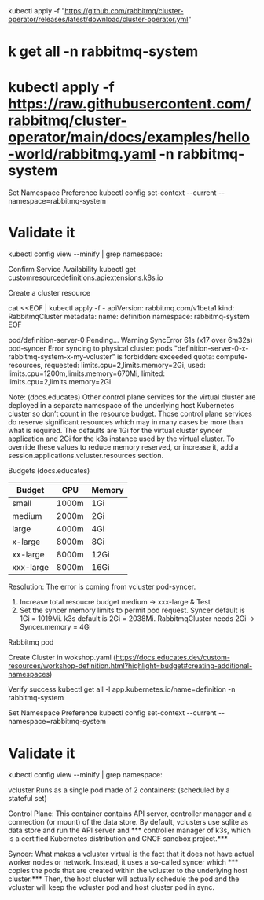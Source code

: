 ## 
kubectl apply -f "https://github.com/rabbitmq/cluster-operator/releases/latest/download/cluster-operator.yml"
# k get all -n rabbitmq-system
# kubectl apply -f https://raw.githubusercontent.com/rabbitmq/cluster-operator/main/docs/examples/hello-world/rabbitmq.yaml -n rabbitmq-system

Set Namespace Preference
kubectl config set-context --current --namespace=rabbitmq-system

# Validate it
kubectl config view --minify | grep namespace:


Confirm Service Availability
kubectl get customresourcedefinitions.apiextensions.k8s.io

Create a cluster resource

cat <<EOF | kubectl apply -f -
apiVersion: rabbitmq.com/v1beta1
kind: RabbitmqCluster
metadata:
  name: definition
  namespace: rabbitmq-system
EOF


pod/definition-server-0 Pending...
Warning  SyncError  61s (x17 over 6m32s)  pod-syncer  Error syncing to physical 
cluster: pods "definition-server-0-x-rabbitmq-system-x-my-vcluster" is forbidden: 
exceeded quota: compute-resources, 
requested: limits.cpu=2,limits.memory=2Gi, 
used: limits.cpu=1200m,limits.memory=670Mi, 
limited: limits.cpu=2,limits.memory=2Gi


Note: (docs.educates)
Other control plane services for the virtual cluster are deployed in a separate 
namespace of the underlying host Kubernetes cluster so don’t count in the resource 
budget. Those control plane services do reserve significant resources which may in 
many cases be more than what is required. The defaults are 1Gi for the virtual 
cluster syncer application and 2Gi for the k3s instance used by the virtual cluster. 
To override these values to reduce memory reserved, or increase it, add a 
session.applications.vcluster.resources section.

Budgets (docs.educates)

| Budget    | CPU   | Memory |
|-----------|-------|--------|
| small     | 1000m | 1Gi    |
| medium    | 2000m | 2Gi    |
| large     | 4000m | 4Gi    |
| x-large   | 8000m | 8Gi    |
| xx-large  | 8000m | 12Gi   |
| xxx-large | 8000m | 16Gi   |


Resolution:
The error is coming from vcluster pod-syncer.
1) Increase total resoucre budget medium -> xxx-large & Test
2) Set the syncer memory limits to permit pod request. 
Syncer default is 1Gi = 1019Mi.
k3s default is 2Gi = 2038Mi.
RabbitmqCluster needs 2Gi -> Syncer.memory = 4Gi

Rabbitmq pod 

Create Cluster in wokshop.yaml (https://docs.educates.dev/custom-resources/workshop-definition.html?highlight=budget#creating-additional-namespaces)

Verify success 
kubectl get all -l app.kubernetes.io/name=definition -n rabbitmq-system

Set Namespace Preference
kubectl config set-context --current --namespace=rabbitmq-system
# Validate it
kubectl config view --minify | grep namespace:



vcluster
Runs as a single pod made of 2 containers:
(scheduled by a stateful set)

Control Plane:
This container contains API server, 
controller manager and a connection (or mount) of the 
data store. By default, vclusters use sqlite as data store
and run the API server and *** controller manager of k3s, which
is a certified Kubernetes distribution and CNCF sandbox 
project.*** 

Syncer: 
What makes a vcluster virtual is the fact that it 
does not have actual worker nodes or network. Instead, it 
uses a so-called syncer which *** copies the pods that are 
created within the vcluster to the underlying host cluster.***
Then, the host cluster will actually schedule the pod and 
the vcluster will keep the vcluster pod and host cluster 
pod in sync.
